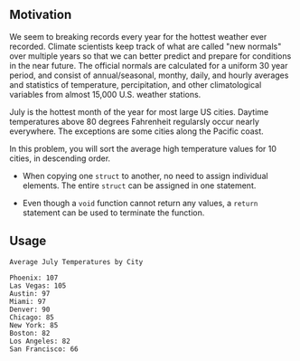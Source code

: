 ## Motivation

We seem to breaking records every year for the hottest weather ever recorded. Climate scientists keep track of what are called "new normals" over multiple years so that we can better predict and prepare for conditions in the near future. The official normals are calculated for a uniform 30 year period, and consist of annual/seasonal, monthy, daily, and hourly averages and statistics of temperature, percipitation, and other climatological variables from almost 15,000 U.S. weather stations.

July is the hottest month of the year for most large US cities. Daytime temperatures above 80 degrees Fahrenheit regularsly occur nearly everywhere. The exceptions are some cities along the Pacific coast.

In this problem, you will sort the average high temperature values for 10 cities, in descending order.

- When copying one `struct` to another, no need to assign individual elements. The entire `struct` can be assigned in one statement.

- Even though a `void` function cannot return any values, a `return` statement can be used to terminate the function.

## Usage

```
Average July Temperatures by City

Phoenix: 107
Las Vegas: 105
Austin: 97
Miami: 97
Denver: 90
Chicago: 85
New York: 85
Boston: 82
Los Angeles: 82
San Francisco: 66
```
